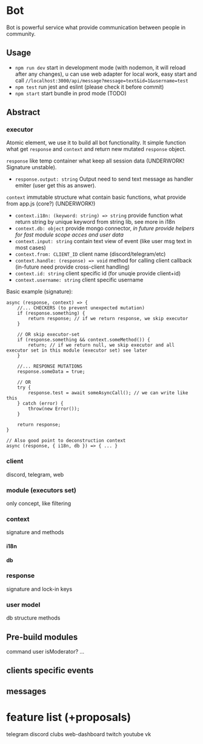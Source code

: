 # Bot
Bot is powerful service what provide communication between people in community. 

## Usage

* `npm run dev` start in development mode (with nodemon, it will reload after any changes), u can use web adapter for local work, easy start and call `//localhost:3000/api/message?message=text&id=1&username=test`
* `npm test` run jest and eslint (please check it before commit)
* `npm start` start bundle in prod mode (TODO)

## Abstract

### executor
Atomic element, we use it to build all bot functionality. It simple function what get `response` and `context` and return new mutated `response` object. 

`response` like temp container what keep all session data (UNDERWORK! Signature unstable).
* `response.output: string` Output need to send text message as handler emiter (user get this as answer).

`context` immutable structure what contain basic functions, what provide from app.js (core?) (UNDERWORK!)
* `context.i18n: (keyword: string) => string` provide function what return string by unique keyword from string lib, see more in i18n
* `context.db: object` provide mongo connector, _in future provide helpers for fast module scope acces and user data_
* `context.input: string` contain text view of event (like user msg text in most cases)
* `context.from: CLIENT_ID` client name (discord/telegram/etc)
* `context.handle: (response) => void` method for calling client callback (in-future need provide cross-client handling)
* `context.id: string` client specific id (for unuqie provide client+id)
* `context.username: string` client specific username

Basic example (signature):
```
async (response, context) => {
    //... CHECKERS (to prevent unexpected mutation)
    if (response.something) {
        return response; // if we return response, we skip executor
    }
    
    // OR skip executor-set
    if (response.something && context.someMethod()) {
        return; // if we return null, we skip executor and all executor set in this module (executor set) see later
    }
    
    //... RESPONSE MUTATIONS
    response.someData = true;
    
    // OR
    try {
        response.test = await someAsyncCall(); // we can write like this
    } catch (error) {
        throw(new Error());
    }
    
    return response;
}

// Also good point to deconstruction context
async (response, { i18n, db }) => { ... }
```

### client
discord, telegram, web

### module (executors set)
only concept, like filtering

### context
signature and methods

#### i18n
#### db

### response
signature and lock-in keys

### user model
db structure
methods

## Pre-build modules
command
user
isModerator?
...

## clients specific events

## messages

# feature list (+proposals)
telegram
discord
clubs
web-dashboard
twitch
youtube
vk
